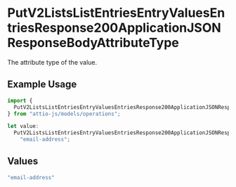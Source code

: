 # PutV2ListsListEntriesEntryValuesEntriesResponse200ApplicationJSONResponseBodyAttributeType

The attribute type of the value.

## Example Usage

```typescript
import {
  PutV2ListsListEntriesEntryValuesEntriesResponse200ApplicationJSONResponseBodyAttributeType,
} from "attio-js/models/operations";

let value:
  PutV2ListsListEntriesEntryValuesEntriesResponse200ApplicationJSONResponseBodyAttributeType =
    "email-address";
```

## Values

```typescript
"email-address"
```